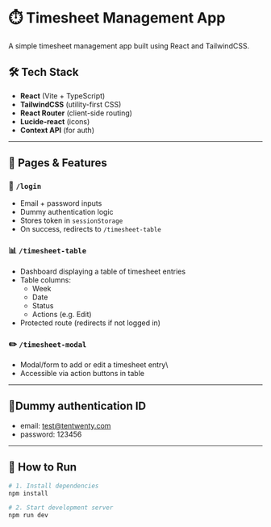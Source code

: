 # ⏱️ Timesheet Management App

A simple timesheet management app built using React and TailwindCSS.

## 🛠️ Tech Stack

- **React** (Vite + TypeScript)
- **TailwindCSS** (utility-first CSS)
- **React Router** (client-side routing)
- **Lucide-react** (icons)
- **Context API** (for auth)

---

## 📄 Pages & Features

### 🔐 `/login`
- Email + password inputs
- Dummy authentication logic
- Stores token in `sessionStorage`
- On success, redirects to `/timesheet-table`

### 📊 `/timesheet-table`
- Dashboard displaying a table of timesheet entries
- Table columns:
  - Week 
  - Date
  - Status
  - Actions (e.g. Edit)
- Protected route (redirects if not logged in)

### ✏️ `/timesheet-modal`
- Modal/form to add or edit a timesheet entry\
- Accessible via action buttons in table

---

## 🧩Dummy authentication ID

- email: test@tentwenty.com
- password: 123456

---

## 🚀 How to Run

```bash
# 1. Install dependencies
npm install

# 2. Start development server
npm run dev
